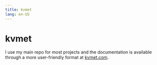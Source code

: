 ```yaml
---
title: kvmet
lang: en-US
---
```


# kvmet

I use my main repo for most projects and the documentation is available through a more user-friendly format at [kvmet.com](https://kvmet.com).
